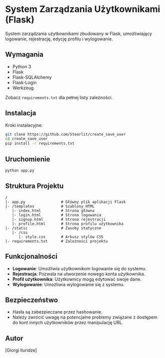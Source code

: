 
# System Zarządzania Użytkownikami (Flask)

System zarządzania użytkownikami zbudowany w Flask, umożliwiający logowanie, rejestrację, edycję profilu i wylogowanie.

## Wymagania

* Python 3
* Flask
* Flask-SQLAlchemy
* Flask-Login
* Werkzeug

Zobacz `requirements.txt` dla pełnej listy zależności.

## Instalacja

Kroki instalacyjne:

```bash
git clone https://github.com/Stearlit/create_save_user
cd create_save_user
pip install -r requirements.txt
```

## Uruchomienie

```bash
python app.py
```

## Struktura Projektu

```
/
|- app.py                # Główny plik aplikacji Flask
|- /templates            # Szablony HTML
   |- index.html         # Strona główna
   |- login.html         # Strona logowania
   |- signup.html        # Strona rejestracji
   |- profile.html       # Strona profilu użytkownika
|- /static               # Zasoby statyczne
   |- /css
      |- style.css       # Arkusz stylów CSS
|- requirements.txt      # Zależności projektu
```

## Funkcjonalności

* **Logowanie**: Umożliwia użytkownikom logowanie się do systemu.
* **Rejestracja**: Pozwala na utworzenie nowego konta użytkownika.
* **Profil użytkownika**: Użytkownicy mogą edytować swoje dane.
* **Wylogowanie**: Umożliwia wylogowanie się z systemu.

## Bezpieczeństwo

- Hasła są zabezpieczane przez hashowanie.
- Należy zwrócić uwagę na potencjalne problemy związane z dostępem do kont innych użytkowników przez manipulację URL.


## Autor

[Giorgi Iluridze]

